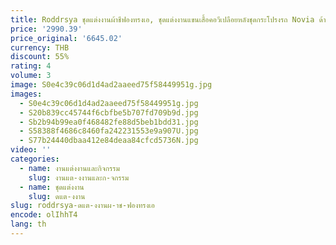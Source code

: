 ```yaml
---
title: Roddrsya ชุดแต่งงานผ้าชีฟองทรงเอ, ชุดแต่งงานแขนเสื้อคอวีเปลือยหลังชุดกระโปรงรถ Novia ด้านข้างผ้าปะติด
price: '2990.39'
price_original: '6645.02'
currency: THB
discount: 55%
rating: 4
volume: 3
image: S0e4c39c06d1d4ad2aaeed75f58449951g.jpg
images:
  - S0e4c39c06d1d4ad2aaeed75f58449951g.jpg
  - S20b839cc45744f6cbfbe5b707fd709b9d.jpg
  - Sb2b94b99ea0f468482fe88d5beb1bdd31.jpg
  - S58388f4686c8460fa242231553e9a907U.jpg
  - S77b24440dbaa412e84deaa84cfcd5736N.jpg
video: ''
categories:
  - name: งานแต่งงานและกิจกรรม
    slug: งานแต-งงานและก-จกรรม
  - name: ชุดแต่งงาน
    slug: ดแต-งงาน
slug: roddrsya-ดแต-งงานผ-าช-ฟองทรงเอ
encode: olIhhT4
lang: th
---
```

  